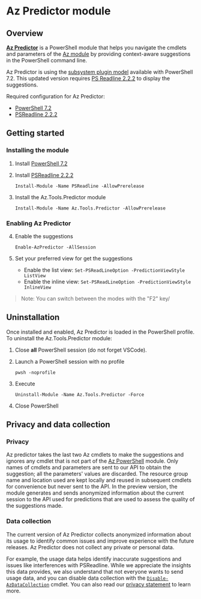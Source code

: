 # Az Predictor module

## Overview

**[Az Predictor](https://www.powershellgallery.com/packages/Az.Tools.Predictor/)** is a PowerShell module that helps you navigate the cmdlets and parameters of the [Az module](https://www.powershellgallery.com/packages/Az) by providing context-aware suggestions in the PowerShell command line.

Az Predictor is using the [subsystem plugin model](https://docs.microsoft.com/en-us/powershell/scripting/learn/experimental-features?view=powershell-7.2#pssubsystempluginmodel) available with PowerShell 7.2. This updated version requires [PS Readline 2.2.2](https://www.powershellgallery.com/packages/PSReadLine/2.2.2) to display the suggestions.

Required configuration for Az Predictor:

- [PowerShell 7.2](https://github.com/PowerShell/PowerShell/releases/tag/v7.2.0)
- [PSReadline 2.2.2](https://github.com/PowerShell/PSReadLine/releases/tag/v2.2.2)

## Getting started

### Installing the module

1. Install [PowerShell 7.2](https://github.com/PowerShell/PowerShell/releases/tag/v7.2.0)
2. Install [PSReadline 2.2.2](https://www.powershellgallery.com/packages/PSReadLine/2.2.2)

    `Install-Module -Name PSReadline -AllowPrerelease`

3. Install the Az.Tools.Predictor module

    `Install-Module -Name Az.Tools.Predictor -AllowPrerelease`

### Enabling Az Predictor


4. Enable the suggestions

    `Enable-AzPredictor -AllSession`

5. Set your preferred view for get the suggestions

    - Enable the list view: `Set-PSReadLineOption -PredictionViewStyle ListView`
    - Enable the inline view: `Set-PSReadLineOption -PredictionViewStyle InlineView`

> Note: You can switch between the modes with the "F2" key/

## Uninstallation

Once installed and enabled, Az Predictor is loaded in the PowerShell profile.
To uninstall the Az.Tools.Predictor module:

1. Close **all** PowerShell session (do not forget VSCode).

2. Launch a PowerShell session with no profile 

    `pwsh -noprofile`

3. Execute

    `Uninstall-Module -Name Az.Tools.Predictor -Force`

4. Close PowerShell

## Privacy and data collection

### Privacy

Az predictor takes the last two Az cmdlets to make the suggestions and ignores any cmdlet that is not part of the [Az PowerShell](https://www.powershellgallery.com/packages/Az) module.
Only names of cmdlets and parameters are sent to our API to obtain the suggestion; all the parameters' values are discarded. The resource group name and location used are kept locally and reused in subsequent cmdlets for convenience but never sent to the API.
In the preview version, the module generates and sends anonymized information about the current session to the API used for predictions that are used to assess the quality of the suggestions made.

### Data collection

The current version of Az Predictor collects anonymized information about its usage to identify common issues and improve experience with the future releases.
Az Predictor does not collect any private or personal data.

For example, the usage data helps identify inaccurate suggestions and issues like interferences with PSReadline.
While we appreciate the insights this data provides, we also understand that not everyone wants to send usage data, and you can disable data collection with the [`Disable-AzDataCollection`](https://docs.microsoft.com/en-us/powershell/module/az.accounts/disable-azdatacollection) cmdlet. You can also read our [privacy statement](https://go.microsoft.com/fwlink/?LinkID=528096&clcid=0x409) to learn more.
